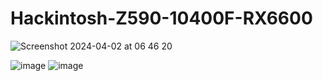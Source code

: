 # Hackintosh-Z590-10400F-RX6600
![Screenshot 2024-04-02 at 06 46 20](https://github.com/sonvirgo/Mackintosh-Z590-10400F-RX6600/assets/10823037/29c09c85-3a69-4f4c-bca0-456456120cbb)

![image](https://github.com/sonvirgo/Hackintosh-Z590-10400F-RX6600/assets/10823037/2ec4909c-7b70-45b4-9761-1751e12b0c63)
![image](https://github.com/sonvirgo/Hackintosh-Z590-10400F-RX6600/assets/10823037/6061ad04-1e1e-4f89-a883-133d3a3bbc47)
